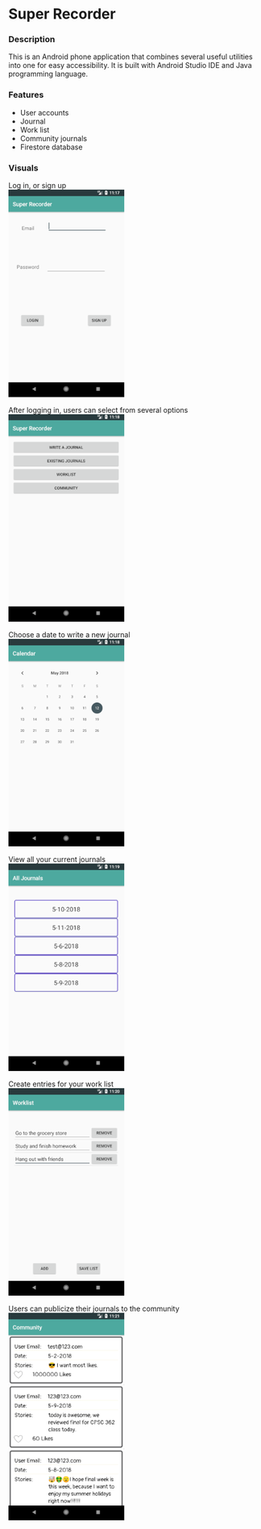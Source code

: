 # Super Recorder

### Description
This is an Android phone application that combines several useful utilities into one for easy accessibility. It is built with Android Studio IDE and Java programming language.

### Features
* User accounts
* Journal
* Work list
* Community journals
* Firestore database

### Visuals
Log in, or sign up<br/>
![](https://raw.githubusercontent.com/leoyangyuliang/coolproject/Gary/pics/login.png)

After logging in, users can select from several options<br/>
![](https://raw.githubusercontent.com/leoyangyuliang/coolproject/Gary/pics/main.png)

Choose a date to write a new journal<br/>
![](https://raw.githubusercontent.com/leoyangyuliang/coolproject/Gary/pics/calendar.png)

View all your current journals<br/>
![](https://raw.githubusercontent.com/leoyangyuliang/coolproject/Gary/pics/all_journals.png)

Create entries for your work list<br/>
![](https://raw.githubusercontent.com/leoyangyuliang/coolproject/Gary/pics/work_list.png)

Users can publicize their journals to the community<br/>
![](https://raw.githubusercontent.com/leoyangyuliang/coolproject/Gary/pics/community.png)
